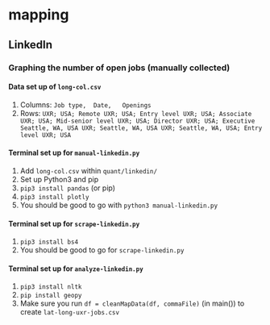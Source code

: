 # mapping

## LinkedIn
### Graphing the number of open jobs (manually collected)
#### Data set up of `long-col.csv`
1. Columns: `Job type,	Date,	Openings`
2. Rows:
`UXR; USA; Remote
UXR; USA; Entry level
UXR; USA; Associate
UXR; USA; Mid-senior level
UXR; USA; Director
UXR; USA; Executive
Seattle, WA, USA
UXR; Seattle, WA, USA
UXR; Seattle, WA, USA; Entry level
UXR; USA`

#### Terminal set up for `manual-linkedin.py`
1. Add `long-col.csv` within `quant/linkedin/` 
2. Set up Python3 and pip
3. `pip3 install pandas` (or pip)
4. `pip3 install plotly`
5. You should be good to go with `python3 manual-linkedin.py`

#### Terminal set up for `scrape-linkedin.py`
1. `pip3 install bs4`
2. You should be good to go for `scrape-linkedin.py`

#### Terminal set up for `analyze-linkedin.py`
1. `pip3 install nltk`
2. `pip install geopy`
3. Make sure you run `df = cleanMapData(df, commaFile)` (in main()) to create `lat-long-uxr-jobs.csv`

